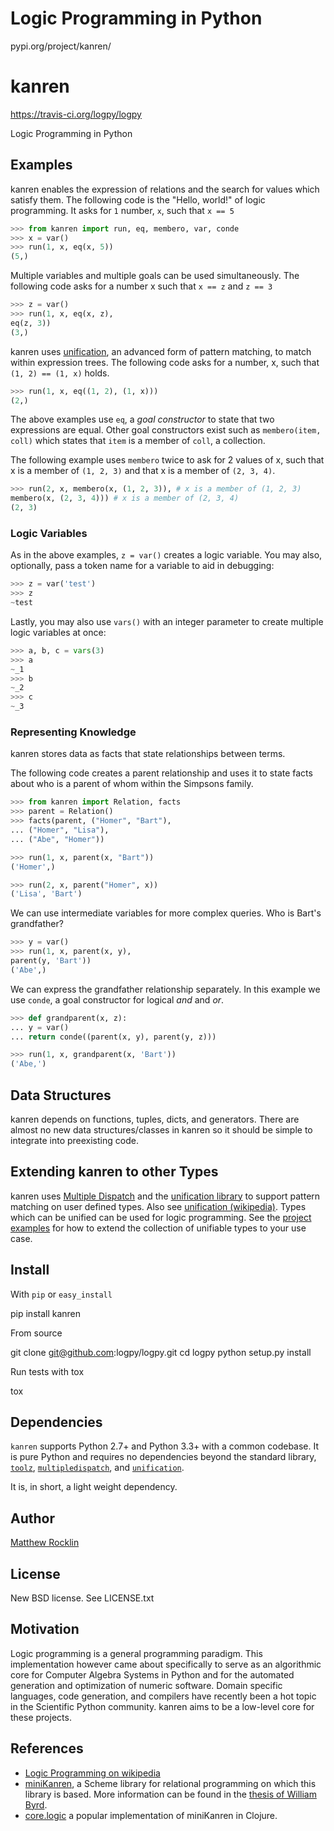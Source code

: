 # Logic Programming in Python





pypi.org/project/kanren/




kanren
=====

https://travis-ci.org/logpy/logpy

Logic Programming in Python

Examples
--------

kanren enables the expression of relations and the search for values which satisfy them. The following code is the "Hello, world!" of logic programming. It asks for `1` number, `x`, such that `x == 5`

~~~~~~~~~~~Python
>>> from kanren import run, eq, membero, var, conde
>>> x = var()
>>> run(1, x, eq(x, 5))
(5,)
~~~~~~~~~~~

Multiple variables and multiple goals can be used simultaneously. The
following code asks for a number x such that `x == z` and `z == 3`

~~~~~~~~~~~Python
>>> z = var()
>>> run(1, x, eq(x, z),
eq(z, 3))
(3,)
~~~~~~~~~~~

kanren uses [unification](http://en.wikipedia.org/wiki/Unification_%28computer_science%29), an advanced form of pattern matching, to match within expression trees.
The following code asks for a number, x, such that `(1, 2) == (1, x)` holds.

~~~~~~~~~~~Python
>>> run(1, x, eq((1, 2), (1, x)))
(2,)
~~~~~~~~~~~

The above examples use `eq`, a *goal constructor* to state that two expressions
are equal. Other goal constructors exist such as `membero(item, coll)` which
states that `item` is a member of `coll`, a collection.

The following example uses `membero` twice to ask for 2 values of x,
such that x is a member of `(1, 2, 3)` and that x is a member of `(2, 3, 4)`.

~~~~~~~~~~~Python
>>> run(2, x, membero(x, (1, 2, 3)), # x is a member of (1, 2, 3)
membero(x, (2, 3, 4))) # x is a member of (2, 3, 4)
(2, 3)
~~~~~~~~~~~

### Logic Variables

As in the above examples, `z = var()` creates a logic variable. You may also, optionally, pass a token name for a variable to aid in debugging:

~~~~~~~~~~~Python
>>> z = var('test')
>>> z
~test
~~~~~~~~~~~

Lastly, you may also use `vars()` with an integer parameter to create multiple logic variables at once:

~~~~~~~~~~~Python
>>> a, b, c = vars(3)
>>> a
~_1
>>> b
~_2
>>> c
~_3
~~~~~~~~~~~

### Representing Knowledge

kanren stores data as facts that state relationships between terms.

The following code creates a parent relationship and uses it to state
facts about who is a parent of whom within the Simpsons family.

~~~~~~~~~~~Python
>>> from kanren import Relation, facts
>>> parent = Relation()
>>> facts(parent, ("Homer", "Bart"),
... ("Homer", "Lisa"),
... ("Abe", "Homer"))

>>> run(1, x, parent(x, "Bart"))
('Homer',)

>>> run(2, x, parent("Homer", x))
('Lisa', 'Bart')
~~~~~~~~~~~~

We can use intermediate variables for more complex queries. Who is Bart's grandfather?

~~~~~~~~~~~Python
>>> y = var()
>>> run(1, x, parent(x, y),
parent(y, 'Bart'))
('Abe',)
~~~~~~~~~~~~

We can express the grandfather relationship separately. In this example we use `conde`, a goal constructor for logical *and* and *or*.

~~~~~~~~~~~Python
>>> def grandparent(x, z):
... y = var()
... return conde((parent(x, y), parent(y, z)))

>>> run(1, x, grandparent(x, 'Bart'))
('Abe,')
~~~~~~~~~~~~

Data Structures
---------------

kanren depends on functions, tuples, dicts, and generators. There are almost no new data structures/classes in kanren so it should be simple to integrate into preexisting code.


Extending kanren to other Types
------------------------------

kanren uses [Multiple Dispatch](http://github.com/mrocklin/multipledispatch/) and the [unification library](https://github.com/mrocklin/unification) to support pattern matching on user defined types. Also see [unification (wikipedia)](http://en.wikipedia.org/wiki/Unification_%28computer_science%29).
Types which can be unified can be used for logic programming. See the [project examples](https://github.com/mrocklin/unification#examples) for how to extend the collection of unifiable types to your use case.

Install
-------

With `pip` or `easy_install`

pip install kanren

From source

git clone git@github.com:logpy/logpy.git
cd logpy
python setup.py install

Run tests with tox

tox

Dependencies
------------

``kanren`` supports Python 2.7+ and Python 3.3+ with a common codebase.
It is pure Python and requires no dependencies beyond the standard
library, [`toolz`](http://github.com/pytoolz/toolz/),
[`multipledispatch`](http://github.com/mrocklin/multipledispatch/), and
[`unification`](http://github.com/mrocklin/unification/).

It is, in short, a light weight dependency.

Author
------

[Matthew Rocklin](http://matthewrocklin.com)

License
-------

New BSD license. See LICENSE.txt

Motivation
----------

Logic programming is a general programming paradigm. This implementation however came about specifically to serve as an algorithmic core for Computer Algebra Systems in Python and for the automated generation and optimization of numeric software. Domain specific languages, code generation, and compilers have recently been a hot topic in the Scientific Python community. kanren aims to be a low-level core for these projects.

References
----------

* [Logic Programming on wikipedia](http://en.wikipedia.org/wiki/Logic_programming)
* [miniKanren](http://minikanren.org/), a Scheme library for relational programming on which this library is based. More information can be found in the
[thesis of William
Byrd](https://scholarworks.iu.edu/dspace/bitstream/handle/2022/8777/Byrd_indiana_0093A_10344.pdf).
* [core.logic](https://github.com/clojure/core.logic) a popular implementation of miniKanren in Clojure.



